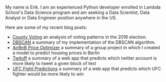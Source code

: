 My name is Erik. I am an experienced Python developer enrolled in Lambda School's Data Science program and am seeking a Data Scientist, Data Analyst or Data Engineer position anywhere in the US.

Here are some of my recent blog posts:
* [County Voting](https://datascience.stromsy.com/2020-07-28-county-voting/) an analysis of voting patterns in the 2016 election.
* [DBSCAN](https://datascience.stromsy.com/2020-06-24-dbscan/) a summary of my implementation of the DBSCAN algorithm.
* [AirBnB Price Optimizer](https://datascience.stromsy.com/2020-02-07-AirBnB-Price-Optimizer/) a summary of a group project in which I created a model to predict housing prices in Berlin
* [Twitoff](https://datascience.stromsy.com/2020-01-31-Twitoff/) a summary of a web app that predicts which twitter account is more likely to tweet a given block of text
* [UFC Fight Predictions](https://datascience.stromsy.com/2020-01-10-UFC-Predictions/) a summary of a web app that predicts which UFC fighter would be more likely to win

<!--
**ekoly/ekoly** is a ✨ _special_ ✨ repository because its `README.md` (this file) appears on your GitHub profile.

Here are some ideas to get you started:

- 🔭 I’m currently working on ...
- 🌱 I’m currently learning ...
- 👯 I’m looking to collaborate on ...
- 🤔 I’m looking for help with ...
- 💬 Ask me about ...
- 📫 How to reach me: ...
- 😄 Pronouns: ...
- ⚡ Fun fact: ...
-->
